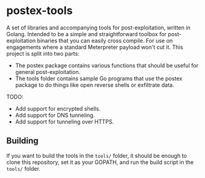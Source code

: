 # postex-tools

A set of libraries and accompanying tools for post-exploitation, written in Golang. Intended to be a simple and straightforward toolbox for post-exploitation binaries that you can easily cross compile. For use on engagements where a standard Meterpreter payload won't cut it. This project is split into two parts:

- The postex package contains various functions that should be useful for general post-exploitation.
- The tools folder contains sample Go programs that use the postex package to do things like open reverse shells or exfiltrate data.

TODO:

- Add support for encrypted shells.
- Add support for DNS tunneling.
- Add support for tunneling over HTTPS.

## Building

If you want to build the tools in the `tools/` folder, it should be enough to clone this repository, set it as your GOPATH, and run the build script in the `tools/` folder.
